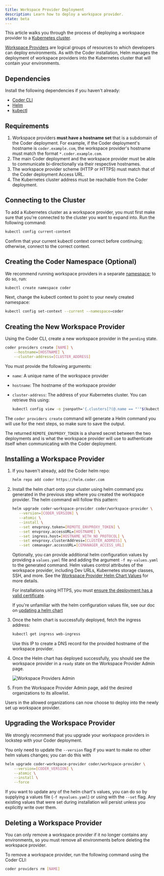 ```yaml
---
title: Workspace Provider Deployment
description: Learn how to deploy a workspace provider.
state: beta
---
```


This article walks you through the process of deploying a workspace provider to
a [Kubernetes cluster](../../setup/kubernetes/index.md).

[Workspace Providers](index.md) are logical groups of resources to which
developers can deploy environments. As with the Coder installation, Helm manages
the deployment of workspace providers into the Kubernetes cluster that will contain
your environments.

## Dependencies

Install the following dependencies if you haven't already:

- [Coder CLI](../../cli/installation.md)
- [Helm](https://helm.sh/docs/intro/install/)
- [kubectl](https://kubernetes.io/docs/tasks/tools/install-kubectl/)

## Requirements

1. Workspace providers **must have a hostname set** that is a subdomain of the
   Coder deployment. For example, if the Coder deployment's hostname is
   `coder.example.com`, the workspace provider's hostname must match the format
   `*.coder.example.com`.
1. The main Coder deployment and the workspace provider must be able to
   communicate bi-directionally via their respective hostnames.
1. The workspace provider scheme (HTTP or HTTPS) must match that of the Coder
   deployment Access URL.
1. The Kubernetes cluster address must be reachable from the Coder deployment.

## Connecting to the Cluster

To add a Kubernetes cluster as a workspace provider, you must first make sure
that you're connected to the cluster you want to expand into. Run the following
command:

```bash
kubectl config current-context
```

Confirm that your current kubectl context correct before continuing; otherwise,
connect to the correct context.

## Creating the Coder Namespace (Optional)

We recommend running workspace providers in a separate
[namespace](https://kubernetes.io/docs/concepts/overview/working-with-objects/namespaces/);
to do so, run:

```bash
kubectl create namespace coder
```

Next, change the kubectl context to point to your newly created namespace:

```bash
kubectl config set-context --current --namespace=coder
```

## Creating the New Workspace Provider

Using the Coder CLI, create a new workspace provider in the `pending` state.

```bash
coder providers create [NAME] \
    --hostname=[HOSTNAME] \
    --cluster-address=[CLUSTER_ADDRESS]
```

You must provide the following arguments:

- `name`: A unique name of the workspace provider
- `hostname`: The hostname of the workspace provider
- `cluster-address`: The address of your Kubernetes cluster. You can retrieve this
  using:

  ```bash
  kubectl config view -o jsonpath='{.clusters[?(@.name == "'"$(kubectl config current-context)"'")].cluster.server}{"\n"}'
  ```

The `coder providers create` command will generate a Helm command you will use
for the next steps, so make sure to save the output.

The returned `REMOTE_ENVPROXY_TOKEN` is a shared secret between the two
deployments and is what the workspace provider will use to authenticate itself
when communicating with the Coder deployment.

## Installing a Workspace Provider

1. If you haven't already, add the Coder helm repo:

   ```bash
   helm repo add coder https://helm.coder.com
   ```

1. Install the helm chart onto your cluster using helm command you generated in
   the previous step where you created the workspace provider. The helm command
   will follow this pattern:

   ```bash
   helm upgrade coder-workspace-provider coder/workspace-provider \
      --version=[CODER_VERSION] \
      --atomic \
      --install \
      --set envproxy.token=[REMOTE_ENVPROXY_TOKEN] \
      --set envproxy.accessURL=[HOSTNAME] \
      --set ingress.host=[HOSTNAME_WITH_NO_PROTOCOL] \
      --set envproxy.clusterAddress=[CLUSTER_ADDRESS] \
      --set cemanager.accessURL=[CEMANAGER_ACCESS_URL]
   ```

   Optionally, you can provide additional helm configuration values by providing
   a `values.yaml` file and adding the argument `-f my-values.yaml` to the
   generated command. Helm values control attributes of the workspace provider,
   including Dev URLs, Kubernetes storage classes, SSH, and more. See the
   [Workspace Provider Helm Chart
   Values]("https://github.com/cdr/enterprise-helm/blob/workspace-providers-envproxy-only/README.md")
   for more details.

   For installations using HTTPS, you must [ensure the deployment has a valid certificate](../../guides/ssl-certificates/index.md).

   If you're unfamiliar with the helm configuration values file, see our doc on
   [updating a helm chart](../../guides/admin/helm-charts.md)

1. Once the helm chart is successfully deployed, fetch the ingress address:

   ```bash
   kubectl get ingress web-ingress
   ```

   Use this IP to create a DNS record for the provided hostname of the workspace
   provider.

1. Once the Helm chart has deployed successfully, you should see the workspace
   provider in a `ready` state on the Workspace Provider Admin page.

   ![Workspace Providers Admin](../../assets/workspace-providers-admin.png)

1. From the Workspace Provider Admin page, add the desired organizations to its
   allowlist.

Users in the allowed organizations can now choose to deploy into the newly set
up workspace provider.

## Upgrading the Workspace Provider

We strongly recommend that you upgrade your workspace providers in lockstep with
your Coder deployment.

You only need to update the `--version` flag if you want to make no other helm
values changes; you can do this with

```bash
helm upgrade coder-workspace-provider coder/workspace-provider \
    --version=[CODER_VERSION] \
    --atomic \
    --install \
    --force
```

If you want to update any of the helm chart's values, you can do so by supplying
a values file (`-f myvalues.yaml`) or using with the `--set` flag. Any existing
values that were set during installation will persist unless you explicitly
write over them.

## Deleting a Workspace Provider

You can only remove a workspace provider if it no longer contains any
environments, so you must remove all environments before deleting the workspace
provider.

To remove a workspace provider, run the following command using the Coder CLI:

```bash
coder providers rm [NAME]
```
